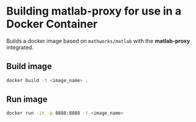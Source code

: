 # Building matlab-proxy for use in a Docker Container

Builds a docker image based on `mathworks/matlab` with the **matlab-proxy** integrated.

## Build image
```bash
docker build -t <image_name> .
```
## Run image
```bash
docker run -it -p 8888:8888 -t <image_name>
```
